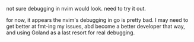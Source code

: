 not sure debugging in nvim would look. need to try it out.

for now, it appears the nvim's debugging in go is pretty bad. I may need to get better at fmt-ing my issues, abd become a better developer that way, and using Goland as a last resort for real debugging.